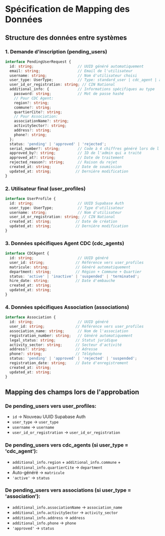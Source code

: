 # Spécification de Mapping des Données

## Structure des données entre systèmes

### 1. Demande d'inscription (pending_users)
```typescript
interface PendingUserRequest {
  id: string;                    // UUID généré automatiquement
  email: string;                 // Email de l'utilisateur
  username: string;              // Nom d'utilisateur choisi
  user_type: UserType;           // Type: standard_user | cdc_agent | association | admin
  user_id_or_registration: string; // CIN National
  additional_info: {             // Informations spécifiques au type
    password: string;            // Mot de passe hashé
    // Pour CDC Agent:
    region?: string;
    commune?: string;
    quartierCite?: string;
    // Pour Association:
    associationName?: string;
    activitySector?: string;
    address?: string;
    phone?: string;
  };
  status: 'pending' | 'approved' | 'rejected';
  serial_number?: string;        // Code à 4 chiffres généré lors de l'approbation
  approved_by?: string;          // ID de l'admin qui a traité
  approved_at?: string;          // Date de traitement
  rejected_reason?: string;      // Raison du rejet
  created_at: string;           // Date de soumission
  updated_at: string;           // Dernière modification
}
```

### 2. Utilisateur final (user_profiles)
```typescript
interface UserProfile {
  id: string;                    // UUID Supabase Auth
  user_type: UserType;           // Type d'utilisateur
  username: string;              // Nom d'utilisateur
  user_id_or_registration: string; // CIN National
  created_at: string;           // Date de création
  updated_at: string;           // Dernière modification
}
```

### 3. Données spécifiques Agent CDC (cdc_agents)
```typescript
interface CDCAgent {
  id: string;                    // UUID généré
  user_id: string;              // Référence vers user_profiles
  matricule: string;            // Généré automatiquement
  department: string;           // Région + Commune + Quartier
  status: 'active' | 'inactive' | 'suspended' | 'terminated';
  hire_date: string;            // Date d'embauche
  created_at: string;
  updated_at: string;
}
```

### 4. Données spécifiques Association (associations)
```typescript
interface Association {
  id: string;                    // UUID généré
  user_id: string;              // Référence vers user_profiles
  association_name: string;      // Nom de l'association
  registration_number: string;   // Généré automatiquement
  legal_status: string;         // Statut juridique
  activity_sector: string;      // Secteur d'activité
  address?: string;             // Adresse
  phone?: string;               // Téléphone
  status: 'pending' | 'approved' | 'rejected' | 'suspended';
  registration_date: string;    // Date d'enregistrement
  created_at: string;
  updated_at: string;
}
```

## Mapping des champs lors de l'approbation

### De pending_users vers user_profiles:
- `id` → Nouveau UUID Supabase Auth
- `user_type` → `user_type`
- `username` → `username`
- `user_id_or_registration` → `user_id_or_registration`

### De pending_users vers cdc_agents (si user_type = 'cdc_agent'):
- `additional_info.region` + `additional_info.commune` + `additional_info.quartierCite` → `department`
- Auto-généré → `matricule`
- `'active'` → `status`

### De pending_users vers associations (si user_type = 'association'):
- `additional_info.associationName` → `association_name`
- `additional_info.activitySector` → `activity_sector`
- `additional_info.address` → `address`
- `additional_info.phone` → `phone`
- `'approved'` → `status`